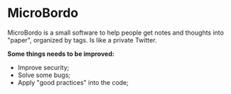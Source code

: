 # MicroBordo
MicroBordo is a small software to help people get notes and thoughts into "paper", organized by tags.
Is like a private Twitter.

**Some things needs to be improved:**
 - Improve security;
 - Solve some bugs;
 - Apply "good practices" into the code;
